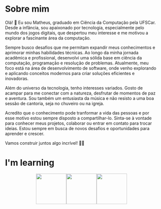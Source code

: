 # Sobre mim
Olá! 👋 Eu sou Matheus, graduado em Ciência da Computação pela UFSCar. Desde a infância, sou apaixonado por tecnologia, especialmente pelo mundo dos jogos digitais, que despertou meu interesse e me motivou a explorar a fascinante área da computação.

Sempre busco desafios que me permitam expandir meus conhecimentos e aprimorar minhas habilidades técnicas. Ao longo da minha jornada acadêmica e profissional, desenvolvi uma sólida base em ciência da computação, programação e resolução de problemas.
Atualmente, meu foco está na área de desenvolvimento de software, onde venho explorando e aplicando conceitos modernos para criar soluções eficientes e inovadoras.

Além do universo da tecnologia, tenho interesses variados. Gosto de acampar para me conectar com a natureza, desfrutar de momentos de paz e aventura. Sou também um entusiasta da música e não resisto a uma boa sessão de cantoria, seja no chuveiro ou na igreja.

Acredito que o conhecimento pode tranformar a vida das pessoas e por esse motivo estou sempre disposto a compartilhar-lo. Sinta-se à vontade para conhecer meus projetos, colaborar ou entrar em contato para trocar ideias. Estou sempre em busca de novos desafios e oportunidades para aprender e crescer.

Vamos construir juntos algo incrível! 🚀✨ 


# I'm learning
<div style="display:flex; justify-content:center">
  <img src="https://cdn.jsdelivr.net/gh/devicons/devicon/icons/spring/spring-original-wordmark.svg" width=100px height=100px />
  <img src="https://cdn.jsdelivr.net/gh/devicons/devicon/icons/docker/docker-original-wordmark.svg" width=100px height=100px />
  <img src="https://cdn.jsdelivr.net/gh/devicons/devicon/icons/amazonwebservices/amazonwebservices-original-wordmark.svg" width=100px height=100px />
</div>

